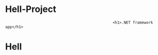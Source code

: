 # Hell-Project
                                                    <h1>.NET framework app</h1>    
<h1>Hell</h1>                                    
                                    
